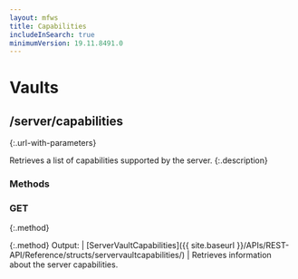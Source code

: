 ```yaml
---
layout: mfws
title: Capabilities
includeInSearch: true
minimumVersion: 19.11.8491.0
---
```


# Vaults

## /server/capabilities
{:.url-with-parameters}

Retrieves a list of capabilities supported by the server.
{:.description}

### Methods

### GET
{:.method}

{:.method}
Output: | [ServerVaultCapabilities]({{ site.baseurl }}/APIs/REST-API/Reference/structs/servervaultcapabilities/)
| Retrieves information about the server capabilities.
